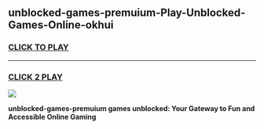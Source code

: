 
## unblocked-games-premuium-Play-Unblocked-Games-Online-okhui
<h3>
<a href="https://premium76.site?title=unblocked-games-premuium&ref=25A">CLICK TO PLAY</a></h3>
<hr>

<h3>
<a href="https://premium76.site?title=unblocked-games-premuium&ref=25A">CLICK 2 PLAY</a>
  
</h3>

<a href="https://premium76.site?title=unblocked-games-premuium&ref=25A"><img src="https://clearcache.store/games.png"></a>


**unblocked-games-premuium games unblocked: Your Gateway to Fun and Accessible Online Gaming**
